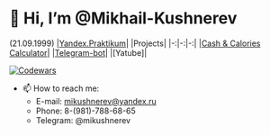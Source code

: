 # 👋 Hi, I’m @Mikhail-Kushnerev
(21.09.1999)
|[Yandex.Praktikum](https://practicum.yandex.ru/trainer/python-developer-plus/lesson/91c0af5b-d616-47e9-81ba-01ed0d62910c/)| |Projects|
|-:|-:|-:|
|[Cash & Calories Calculator](https://github.com/Mikhail-Kushnerev/Calculator-of-Money-and-Calories)| |[Telegram-bot](https://github.com/Mikhail-Kushnerev/Pizza-bot)|
|[Yatube]|

[![Codewars](https://github.r2v.ch/codewars?user=Mikhail-Kushnerev&stroke=%23BB432C)](https://www.codewars.com/users/Mikhail-Kushnerev)
- 📫 How to reach me:
  - E-mail: mikushnerev@yandex.ru
  - Phone: 8-(981)-788-68-65
  - Telegram: @mikushnerev
<!---
Mikhail-Kushnerev/Mikhail-Kushnerev is a ✨ special ✨ repository because its `README.md` (this file) appears on your GitHub profile.
You can click the Preview link to take a look at your changes.
--->
